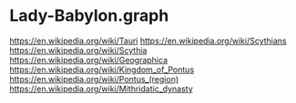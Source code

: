 # Lady-Babylon.graph
https://en.wikipedia.org/wiki/Tauri https://en.wikipedia.org/wiki/Scythians https://en.wikipedia.org/wiki/Scythia https://en.wikipedia.org/wiki/Geographica https://en.wikipedia.org/wiki/Kingdom_of_Pontus https://en.wikipedia.org/wiki/Pontus_(region) https://en.wikipedia.org/wiki/Mithridatic_dynasty
